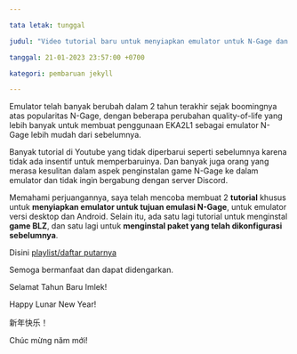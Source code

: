 ```yaml
---

tata letak: tunggal

judul: "Video tutorial baru untuk menyiapkan emulator untuk N-Gage dan menggunakan Paket Prakonfigurasi"

tanggal: 21-01-2023 23:57:00 +0700

kategori: pembaruan jekyll

---
```


Emulator telah banyak berubah dalam 2 tahun terakhir sejak boomingnya atas popularitas N-Gage, dengan beberapa perubahan quality-of-life yang lebih banyak untuk membuat penggunaan EKA2L1 sebagai emulator N-Gage lebih mudah dari sebelumnya.

Banyak tutorial di Youtube yang tidak diperbarui seperti sebelumnya karena tidak ada insentif untuk memperbaruinya. Dan banyak juga orang yang merasa kesulitan dalam aspek penginstalan game N-Gage ke dalam emulator dan tidak ingin bergabung dengan server Discord.

Memahami perjuangannya, saya telah mencoba membuat 2 **tutorial** khusus untuk **menyiapkan emulator untuk tujuan emulasi N-Gage**, untuk emulator versi desktop dan Android. Selain itu, ada satu lagi tutorial untuk menginstal **game BLZ**, dan satu lagi untuk **menginstal paket yang telah dikonfigurasi sebelumnya**.

Disini [playlist/daftar putarnya](https://www.youtube.com/watch?v=rFUlsSGkRjc&list=PLkrpMo4_xadtJ_Kqvc5BSTSi39ollsAbR)

Semoga bermanfaat dan dapat didengarkan.

Selamat Tahun Baru Imlek!

Happy Lunar New Year!

新年快乐！

Chúc mừng năm mới!
